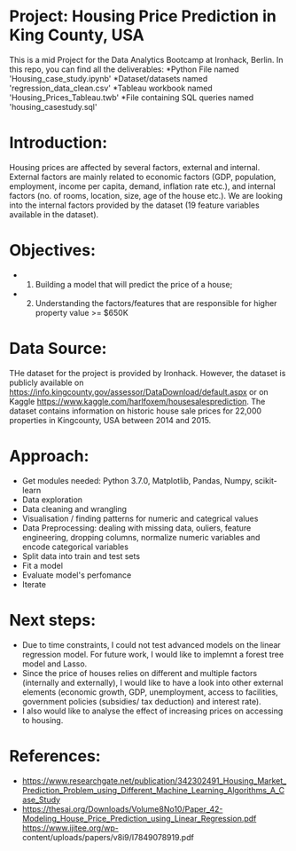 # Project: Housing Price Prediction in King County, USA 

This is a mid Project for the Data Analytics Bootcamp at Ironhack, Berlin. In this repo, you can find all the deliverables: 
*Python File named 'Housing_case_study.ipynb'
*Dataset/datasets named 'regression_data_clean.csv'
*Tableau workbook named 'Housing_Prices_Tableau.twb'
*File containing SQL queries named 'housing_casestudy.sql'


# Introduction:
Housing prices are affected by several factors, external and internal. External factors are mainly related to economic factors (GDP, population, employment, income per capita, demand, inflation rate etc.), and internal factors (no. of rooms, location, size, age of the house etc.).
We are looking into the internal factors provided by the dataset (19 feature variables available in the dataset). 

# Objectives:
* 1. Building a model that will predict the price of a house;
* 2. Understanding the factors/features that are responsible for higher property value >= $650K

# Data Source:
THe dataset for the project is provided by Ironhack. However, the dataset is publicly available on https://info.kingcounty.gov/assessor/DataDownload/default.aspx or on Kaggle https://www.kaggle.com/harlfoxem/housesalesprediction.
The dataset contains information on historic house sale prices for 22,000 properties in Kingcounty, USA between 2014 and 2015. 

# Approach:
* Get modules needed: Python 3.7.0, Matplotlib, Pandas, Numpy, scikit-learn
* Data exploration 
* Data cleaning and wrangling
* Visualisation / finding patterns for numeric and categrical values
* Data Preprocessing: dealing with missing data, ouliers, feature engineering, dropping columns, normalize numeric variables and encode categorical variables
* Split data into train and test sets
* Fit a model 
* Evaluate model's perfomance
* Iterate

# Next steps:
* Due to time constraints, I could not test advanced models on the linear regression model. For future work, I would like to implemnt a forest tree model and Lasso.
* Since the price of houses relies on different and multiple factors (internally and externally), I would like to have a look into other external elements (economic growth, GDP, unemployment, access to facilities, government policies (subsidies/ tax deduction) and interest rate).
* I also would like to analyse the effect of increasing prices on accessing to housing. 

# References:
* https://www.researchgate.net/publication/342302491_Housing_Market_Prediction_Problem_using_Different_Machine_Learning_Algorithms_A_Case_Study 
* https://thesai.org/Downloads/Volume8No10/Paper_42-Modeling_House_Price_Prediction_using_Linear_Regression.pdf https://www.ijitee.org/wp-   content/uploads/papers/v8i9/I7849078919.pdf




